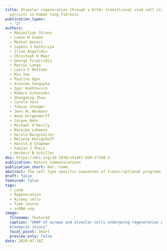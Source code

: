 ```yaml
---
title: Alveolar regeneration through a Krt8+ transitional stem cell state that
  persists in human lung fibrosis
publication_types:
  - "2"
authors:
  - Maximilian Strunz
  - Lukas M Simon
  - Meshal Ansari
  - Jaymin J Kathiriya
  - Ilias Angelidis
  - Christoph H Mayr
  - George Tsidiridis
  - Marius Lange
  - Laura F Mattner
  - Min Yee
  - Paulina Ogar
  - Arunima Sengupta
  - Igor Kukhtevich
  - Robert Schneider
  - Zhongming Zhao
  - Carola Voss
  - Tobias Stoeger
  - Jens HL Neumann
  - Anne Hilgendorff
  - Jürgen Behr
  - Michael O’Reilly
  - Mareike Lehmann
  - Gerald Burgstaller
  - Melanie Königshoff
  - Harold A Chapman
  - Fabian J Theis
  - Herbert B Schiller
doi: https://doi.org/10.1038/s41467-020-17358-3
publication: Nature Communications
publication_short: Nat. Comm.
abstract: The cell type specific sequences of transcriptional programs during lung regeneration have remained elusive. Using time-series single cell RNA-seq of the bleomycin lung injury model, we resolved transcriptional dynamics for 28 cell types. Trajectory modeling together with lineage tracing revealed that airway and alveolar stem cells converge on a unique Krt8 + transitional stem cell state during alveolar regeneration. These cells have squamous morphology, feature p53 and NFkB activation and display transcriptional features of cellular senescence. The Krt8+ state appears in several independent models of lung injury and persists in human lung fibrosis, creating a distinct cell–cell communication network with mesenchyme and macrophages during repair. We generated a model of gene regulatory programs leading to Krt8+ transitional cells and their terminal differentiation to alveolar type-1 cells. We propose that in lung fibrosis, perturbed molecular checkpoints on the way to terminal differentiation can cause aberrant persistence of regenerative intermediate stem cell states.
draft: false
featured: false
tags:
  - Lung
  - Regeneration
  - Airway cells
  - Time course
  - scRNA-seq
image:
  filename: featured
  caption: "UMAP of airway and alveolar cells undergoing regeneration past
  bleomycin injury"
  focal_point: Smart
  preview_only: false
date: 2020-07-16Z
---
```

